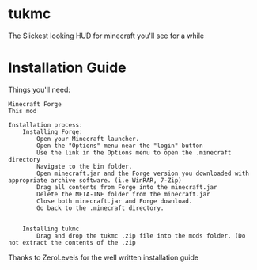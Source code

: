 tukmc
=====

The Slickest looking HUD for minecraft you'll see for a while

Installation Guide
====

Things you'll need:

    Minecraft Forge
    This mod

    Installation process:
        Installing Forge:
            Open your Minecraft launcher.
            Open the "Options" menu near the "login" button
            Use the link in the Options menu to open the .minecraft directory
            Navigate to the bin folder.
            Open minecraft.jar and the Forge version you downloaded with appropriate archive software. (i.e WinRAR, 7-Zip)
            Drag all contents from Forge into the minecraft.jar
            Delete the META-INF folder from the minecraft.jar
            Close both minecraft.jar and Forge download.
            Go back to the .minecraft directory.


        Installing tukmc
            Drag and drop the tukmc .zip file into the mods folder. (Do not extract the contents of the .zip

Thanks to ZeroLevels for the well written installation guide
